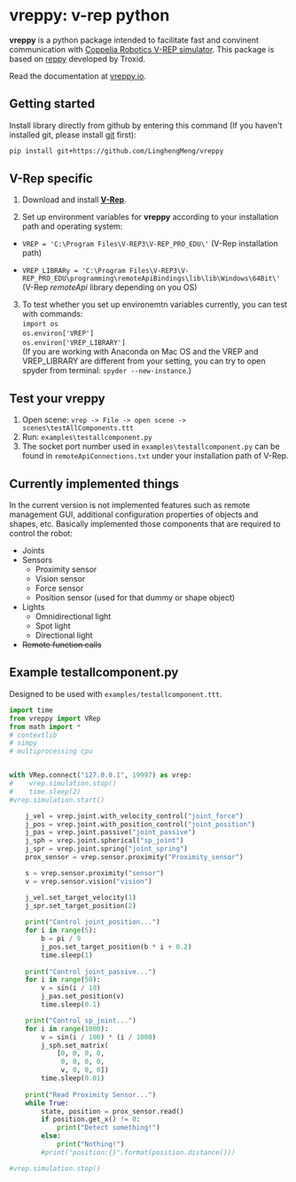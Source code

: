 # vreppy: v-rep python

**vreppy** is a python package intended to facilitate fast and convinent communication with 
[Coppelia Robotics V-REP simulator](http://www.coppeliarobotics.com/). This package is based on [reppy](https://github.com/Troxid/vrep-api-python) developed by Troxid.

Read the documentation at [vreppy.io](http://vreppy.readthedocs.io).

## Getting started

Install library directly from github by entering this command (If you haven't installed git, please install [git](https://gitforwindows.org/) first):

```bash
pip install git+https://github.com/LinghengMeng/vreppy
```

## V-Rep specific
1. Download and install [**V-Rep**](http://www.coppeliarobotics.com/downloads.html).

2. Set up environment variables for **vreppy** according to your installation path and operating system:

* `VREP = 'C:\Program Files\V-REP3\V-REP_PRO_EDU\'` (V-Rep installation path)
   
* `VREP_LIBRARy = 'C:\Program Files\V-REP3\V-REP_PRO_EDU\programming\remoteApiBindings\lib\lib\Windows\64Bit\'` 
   (V-Rep *remoteApi* library depending on you OS) 

3. To test whether you set up environemtn variables currently, you can test with commands: </br>
   `import os`</br>
   `os.environ['VREP']`</br>
   `os.environ['VREP_LIBRARY']`</br>
   (If you are working with Anaconda on Mac OS and the VREP and VREP_LIBRARY are different from your setting, you can try to open spyder from terminal: `spyder --new-instance`.)
  
## Test your **vreppy**
1. Open scene: `vrep -> File -> open scene -> scenes\testAllComponents.ttt`
2. Run: `examples\testallcomponent.py`
3. The socket port number used in `examples\testallcomponent.py` can be found in `remoteApiConnections.txt` under your installation path of V-Rep.

## Currently implemented things

In the current version is not implemented features such as remote management GUI,
additional configuration properties of objects and shapes, etc.
Basically implemented those components that are required to control the robot:
* Joints
* Sensors
   * Proximity sensor
   * Vision sensor
   * Force sensor
   * Position sensor (used for that dummy or shape object)
* Lights
   * Omnidirectional light
   * Spot light
   * Directional light
* ~~Remote function calls~~

## Example testallcomponent.py
Designed to be used with `examples/testallcomponent.ttt`.
```python
import time
from vreppy import VRep
from math import *
# contextlib
# simpy
# multiprocessing cpu


with VRep.connect("127.0.0.1", 19997) as vrep:
#    vrep.simulation.stop()
#    time.sleep(2)
#vrep.simulation.start()

    j_vel = vrep.joint.with_velocity_control("joint_force")
    j_pos = vrep.joint.with_position_control("joint_position")
    j_pas = vrep.joint.passive("joint_passive")
    j_sph = vrep.joint.spherical("sp_joint")
    j_spr = vrep.joint.spring("joint_spring")
    prox_sensor = vrep.sensor.proximity("Proximity_sensor")

    s = vrep.sensor.proximity("sensor")
    v = vrep.sensor.vision("vision")

    j_vel.set_target_velocity(1)
    j_spr.set_target_position(2)
    
    print("Control joint_position...")
    for i in range(5):
        b = pi / 9
        j_pos.set_target_position(b * i + 0.2)
        time.sleep(1)
        
    print("Control joint_passive...")
    for i in range(50):
        v = sin(i / 10)
        j_pas.set_position(v)
        time.sleep(0.1)

    print("Control sp_joint...")
    for i in range(1000):
        v = sin(i / 100) * (i / 1000)
        j_sph.set_matrix(
            [0, 0, 0, 0,
             0, 0, 0, 0,
             v, 0, 0, 0])
        time.sleep(0.01)
    
    print("Read Proximity Sensor...")
    while True:
        state, position = prox_sensor.read()
        if position.get_x() != 0:
            print("Detect something!")
        else:
            print("Nothing!")
        #print("position:{}".format(position.distance()))

#vrep.simulation.stop()
```

